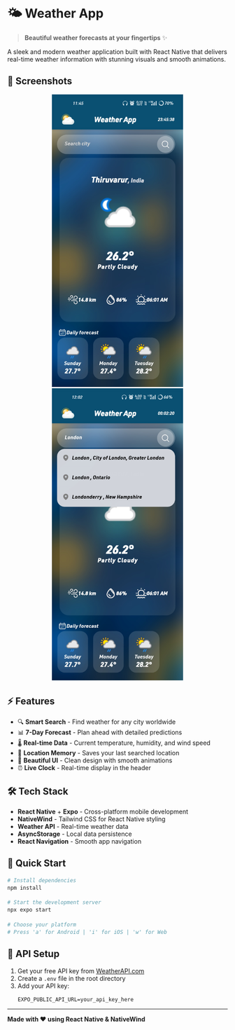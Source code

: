 # 🌤️ Weather App

> **Beautiful weather forecasts at your fingertips** ✨

A sleek and modern weather application built with React Native that delivers real-time weather information with stunning visuals and smooth animations.

## 📱 Screenshots

<div align="center">
  <img src="./screenshot/image1.jpg" width="300" alt="Weather App Home" />
  <img src="./screenshot/image2.jpg" width="300" alt="Weather App Forecast" />
</div>

## ⚡ Features

- 🔍 **Smart Search** - Find weather for any city worldwide
- 📊 **7-Day Forecast** - Plan ahead with detailed predictions
- 🌡️ **Real-time Data** - Current temperature, humidity, and wind speed
- 📍 **Location Memory** - Saves your last searched location
- 🎨 **Beautiful UI** - Clean design with smooth animations
- ⏰ **Live Clock** - Real-time display in the header

## 🛠️ Tech Stack

- **React Native** + **Expo** - Cross-platform mobile development
- **NativeWind** - Tailwind CSS for React Native styling
- **Weather API** - Real-time weather data
- **AsyncStorage** - Local data persistence
- **React Navigation** - Smooth app navigation

## 🚀 Quick Start

```bash
# Install dependencies
npm install

# Start the development server
npx expo start

# Choose your platform
# Press 'a' for Android | 'i' for iOS | 'w' for Web
```

## 📝 API Setup

1. Get your free API key from [WeatherAPI.com](https://www.weatherapi.com/)
2. Create a `.env` file in the root directory
3. Add your API key:
   ```
   EXPO_PUBLIC_API_URL=your_api_key_here
   ```

---

**Made with ❤️ using React Native & NativeWind**
